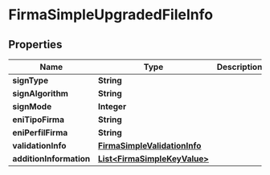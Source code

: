 

# FirmaSimpleUpgradedFileInfo


## Properties

| Name | Type | Description | Notes |
|------------ | ------------- | ------------- | -------------|
|**signType** | **String** |  |  [optional] |
|**signAlgorithm** | **String** |  |  [optional] |
|**signMode** | **Integer** |  |  [optional] |
|**eniTipoFirma** | **String** |  |  [optional] |
|**eniPerfilFirma** | **String** |  |  [optional] |
|**validationInfo** | [**FirmaSimpleValidationInfo**](FirmaSimpleValidationInfo.md) |  |  [optional] |
|**additionInformation** | [**List&lt;FirmaSimpleKeyValue&gt;**](FirmaSimpleKeyValue.md) |  |  [optional] |




